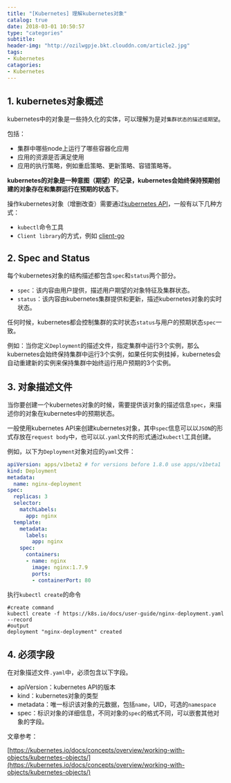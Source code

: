 ```yaml
---
title: "[Kubernetes] 理解kubernetes对象"
catalog: true
date: 2018-03-01 10:50:57
type: "categories"
subtitle:
header-img: "http://ozilwgpje.bkt.clouddn.com/article2.jpg"
tags:
- Kubernetes
catagories:
- Kubernetes
---
```


## 1. kubernetes对象概述

kubernetes中的对象是一些持久化的实体，可以理解为是对`集群状态的描述或期望`。

包括：

- 集群中哪些node上运行了哪些容器化应用
- 应用的资源是否满足使用
- 应用的执行策略，例如重启策略、更新策略、容错策略等。

**kubernetes的对象是一种意图（期望）的记录，kubernetes会始终保持预期创建的对象存在和集群运行在预期的状态下**。

操作kubernetes对象（增删改查）需要通过[kubernetes API](https://kubernetes.io/docs/reference/)，一般有以下几种方式：

- `kubectl`命令工具
- `Client library`的方式，例如 [client-go](https://github.com/kubernetes/client-go)

## 2. Spec and Status

每个kubernetes对象的结构描述都包含`spec`和`status`两个部分。

- `spec`：该内容由用户提供，描述用户期望的对象特征及集群状态。
- `status`：该内容由kubernetes集群提供和更新，描述kubernetes对象的实时状态。

任何时候，kubernetes都会控制集群的实时状态`status`与用户的预期状态`spec`一致。

例如：当你定义`Deployment`的描述文件，指定集群中运行3个实例，那么kubernetes会始终保持集群中运行3个实例，如果任何实例挂掉，kubernetes会自动重建新的实例来保持集群中始终运行用户预期的3个实例。

## 3. 对象描述文件

当你要创建一个kubernetes对象的时候，需要提供该对象的描述信息`spec`，来描述你的对象在kubernetes中的预期状态。

一般使用kubernetes API来创建kubernetes对象，其中`spec`信息可以以`JSON`的形式存放在`request body`中，也可以以`.yaml`文件的形式通过`kubectl`工具创建。

例如，以下为`Deployment`对象对应的`yaml`文件：

```yaml
apiVersion: apps/v1beta2 # for versions before 1.8.0 use apps/v1beta1
kind: Deployment
metadata:
  name: nginx-deployment
spec:
  replicas: 3
  selector:
    matchLabels:
      app: nginx
  template:
    metadata:
      labels:
        app: nginx
    spec:
      containers:
      - name: nginx
        image: nginx:1.7.9
        ports:
        - containerPort: 80
```

执行`kubectl create`的命令

```shell
#create command
kubectl create -f https://k8s.io/docs/user-guide/nginx-deployment.yaml --record
#output
deployment "nginx-deployment" created
```

## 4. 必须字段

在对象描述文件`.yaml`中，必须包含以下字段。

- apiVersion：kubernetes API的版本
- kind：kubernetes对象的类型
- metadata：唯一标识该对象的元数据，包括`name`，UID，可选的`namespace`
- spec：标识对象的详细信息，不同对象的`spec`的格式不同，可以嵌套其他对象的字段。



文章参考：

[https://kubernetes.io/docs/concepts/overview/working-with-objects/kubernetes-objects/](https://kubernetes.io/docs/concepts/overview/working-with-objects/kubernetes-objects/)